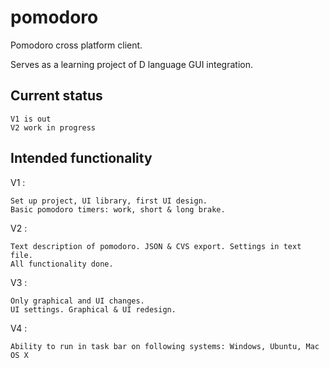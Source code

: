 pomodoro
========

Pomodoro cross platform client.



Serves as a learning project of D language GUI integration.

Current status
---------------------------
~~~~~~~~~~~~~~~~~~
V1 is out
V2 work in progress
~~~~~~~~~~~~~~~~~~

Intended functionality
---------------------------

V1 :
~~~~~~~~~~~~
Set up project, UI library, first UI design.
Basic pomodoro timers: work, short & long brake.
~~~~~~~~~~~~
V2 :
~~~~~~~~~~~~
Text description of pomodoro. JSON & CVS export. Settings in text file.
All functionality done.
~~~~~~~~~~~~
V3 :
~~~~~~~~~~~~
Only graphical and UI changes.
UI settings. Graphical & UI redesign.
~~~~~~~~~~~~
V4 :
~~~~~~~~~~~~
Ability to run in task bar on following systems: Windows, Ubuntu, Mac OS X
~~~~~~~~~~~~

